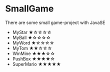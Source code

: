 # SmallGame
There are some small game-project with JavaSE
+ MyStar		★☆☆☆☆
+ MyBall		★☆☆☆☆
+ MyWord		★☆☆☆☆
+ MyTom			★★☆☆☆
+ WinMine		★★★☆☆
+ PushBox		★★★★☆
+ SuperMario	★★★★★
